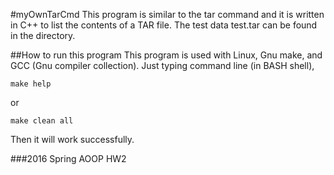 #myOwnTarCmd
This program is similar to the tar command and it is written in C++ to list the contents of a TAR file.
The test data test.tar can be found in the directory.

##How to run this program
This program is used with Linux, Gnu make, and GCC (Gnu compiler collection).
Just typing command line (in BASH shell),
```
make help
```

or

```
make clean all
```

Then it will work successfully.

###2016 Spring AOOP HW2
